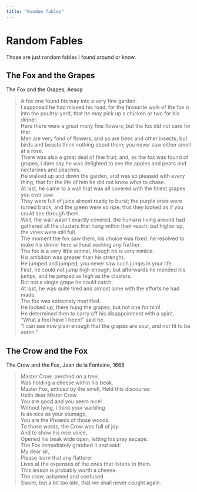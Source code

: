 ```yaml
---
title: "Random fables"
---
```


# Random Fables

Those are just random fables I found around or know.

## The Fox and the Grapes

The Fox and the Grapes, Aesop

> A fox one found his way into a very fine garden.  
> I supposed he had missed his road, for the favourite walk of the fox is into the poultry-yard, that he may pick up a chicken or two for his dinner.  
> Here there were a great many fine flowers; but the fox did not care for that.  
> Men are very fond of flowers, and so are bees and other insects; but birds and beasts think nothing about them; you never saw either smell at a rose.  
> There was also a great deal of fine fruit; and, as the fox was found of grapes, I dare say he was delighted to see the apples and pears and nectarines and peaches.  
> He walked up and down the garden, and was so pleased with every thing, that for the life of him he did not know what to chase.  
> At last, he came to a wall that was all covered with the finest grapes you ever saw.  
> They were full of juice almost ready to burst; the purple ones were turned black, and the green were so ripe, that they looked as if you could see through them.  
> Well, the wall wasn't exactly covered, the humans living around had gathered all the clusters that hung within their reach; but higher up, the vines were still full.  
> The moment the fox saw them, his choice was fixed: he resolved to make his dinner here without seeking any further.  
> The fox is a very little animal, though he is very nimble.  
> His ambition was greater than his strenght.  
> He jumped and jumped, you never saw such jumps in your life.  
> First, he could not jump high enough; but afterwards he mended his jumps, and he jumped as high as the clusters.  
> But not a single grape he could catch.  
> At last, he was quite tired and almost lame with the efforts he had made.  
> The fox was extremely mortified.  
> He looked up; there hung the grapes, but not one for him!  
> He determined then to carry off his disappoinment with a spirit.  
> "What a fool have I been!" said he.  
> "I can see now plain enough that the grapes are sour, and not fit to be eaten."

## The Crow and the Fox

The Crow and the Fox, Jean de la Fontaine, 1668

> Master Crow, perched on a tree,  
> Was holding a cheese within his beak.  
> Master Fox, enticed by the smell,
> Held this discourse:  
> Hello dear Mister Crow.  
> You are good and you seem nice!  
> Without lying, I think your warbling  
> Is as nice as your plumage,  
> You are the Phoenix of those woods.  
> To those words, the Crow was full of joy:  
> And to show his nice voice,  
> Opened his beak wide open, letting his prey escape.  
> The Fox immediately grabbed it and said:  
> My dear sir,  
> Please learn that any flatterer  
> Lives at the expenses of the ones that listens to them.  
> This lesson is probably worth a cheese.  
> The crow, ashamed and confused  
> Swore, but a bit too late, that we shall never caught again.
